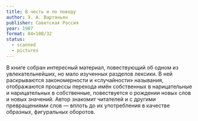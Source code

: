 ```yaml
---
title: В честь и по поводу
author: Э. А. Вартаньян
publisher: Советская Россия
year: 1987
format: 84×108/32
status:
  - scanned
  - pictures
---
```


В книге собран интересный материал, повествующий об одном из увлекательнейших, но мало изученных разделов лексики. В ней раскрываются закономерности и «случайности» называния, отображаются процессы перехода имён собственных в нарицательные и нарицательных в собственные, повествуется о рождении новых слов и новых значений. Автор знакомит читателей и с другими превращениями слов — вплоть до их употребления в качестве образных, фигуральных оборотов.

